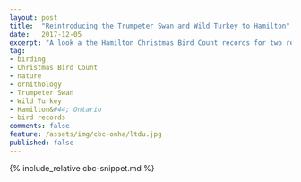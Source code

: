 ```yaml
---
layout: post
title:  "Reintroducing the Trumpeter Swan and Wild Turkey to Hamilton"
date:   2017-12-05
excerpt: "A look a the Hamilton Christmas Bird Count records for two reintroduced species"
tag:
- birding
- Christmas Bird Count
- nature
- ornithology
- Trumpeter Swan
- Wild Turkey
- Hamilton&#44; Ontario
- bird records
comments: false
feature: /assets/img/cbc-onha/ltdu.jpg
published: false
---
```


{% include_relative cbc-snippet.md %}